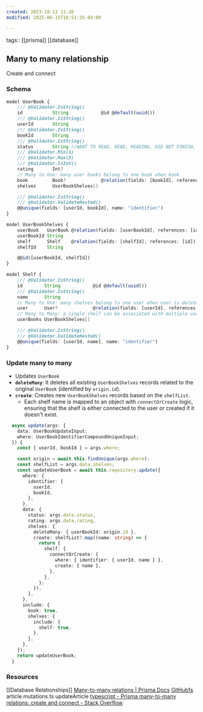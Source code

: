 ```yaml
---
created: 2023-10-13 11:20
modified: 2025-06-15T18:51:35-04:00

---
```

tags:: [[prisma]] [[database]]

## Many to many relationship

Create and connect
### Schema
```ts
model UserBook {
    /// @Validator.IsString()
    id           String            @id @default(uuid())
    /// @Validator.IsString()
    userId       String
    /// @Validator.IsString()
    bookId       String
    /// @Validator.IsString()
    status       String //WANT TO READ, READ, READING, DID NOT FINISH, UP NEXT
    /// @Validator.Min(1)
    /// @Validator.Max(5)
    /// @Validator.IsInt()
    rating       Int?
    // Many to One: many user books belong to one book when book
    book         Book?             @relation(fields: [bookId], references: [id], onDelete: Cascade)
    shelves      UserBookShelves[]

    /// @Validator.IsString()
    /// @Validator.ValidateNested()
    @@unique(fields: [userId, bookId], name: "identifier")
}

model UserBookShelves {
    userBook   UserBook @relation(fields: [userBookId], references: [id])
    userBookId String
    shelf      Shelf    @relation(fields: [shelfId], references: [id])
    shelfId    String

    @@id([userBookId, shelfId])
}

model Shelf {
    /// @Validator.IsString()
    id        String            @id @default(uuid())
    /// @Validator.IsString()
    name      String
    // Many to One: many shelves belong to one user when user is deleted all shelves are deleted as well
    user      User?             @relation(fields: [userId], references: [id], onDelete: Cascade)
    // Many to Many: a single shelf can be associated with multiple userBooks,
    userBooks UserBookShelves[]

    /// @Validator.IsString()
    /// @Validator.ValidateNested()
    @@unique(fields: [userId, name], name: "identifier")
}

```

### Update many to many
- Updates `UserBook`
- **`deleteMany`**: It deletes all existing `UserBookShelves` records related to the original `UserBook` (identified by `origin.id`).
- **`create`**: Creates new `UserBookShelves` records based on the `shelfList`.
	- Each shelf name is mapped to an object with `connectOrCreate` logic, ensuring that the shelf is either connected to the user or created if it doesn't exist.
```ts
  async update(args: {
    data: UserBookUpdateInput;
    where: UserBookIdentifierCompoundUniqueInput;
  }) {
    const { userId, bookId } = args.where;

    const origin = await this.findUnique(args.where);
    const shelfList = args.data.shelves;
    const updateUserBook = await this.repository.update({
      where: {
        identifier: {
          userId,
          bookId,
        },
      },
      data: {
        status: args.data.status,
        rating: args.data.rating,
        shelves: {
          deleteMany: { userBookId: origin.id },
          create: shelfList?.map((name: string) => {
            return {
              shelf: {
                connectOrCreate: {
                  where: { identifier: { userId, name } },
                  create: { name },
                },
              },
            };
          }),
        },
      },
      include: {
        book: true,
        shelves: {
          include: {
            shelf: true,
          },
        },
      },
    });
    return updateUserBook;
  }

```



### Resources
[[Database Relationships]]
[Many-to-many relations | Prisma Docs](https://www.prisma.io/docs/concepts/components/prisma-schema/relations/many-to-many-relations)
[GitHub1s](https://github1s.com/jimleestone/next-real-world/blob/HEAD/lib/api/mutation/article.mutation.ts)
	article.mutations.ts
		updateArticle
[typescript - Prisma many-to-many relations: create and connect - Stack Overflow](https://stackoverflow.com/questions/65950407/prisma-many-to-many-relations-create-and-connect)
